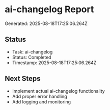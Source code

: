 # ai-changelog Report

Generated: 2025-08-18T17:25:06.264Z

## Status
- Task: ai-changelog
- Status: Completed
- Timestamp: 2025-08-18T17:25:06.264Z

## Next Steps
- Implement actual ai-changelog functionality
- Add proper error handling
- Add logging and monitoring

